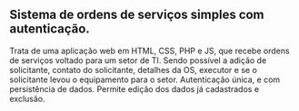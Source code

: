 ## Sistema de ordens de serviços simples com autenticação.

Trata de uma aplicação web em HTML, CSS, PHP e JS, que recebe ordens de serviços voltado para um setor de TI. Sendo possível a adição de solicitante, contato do solicitante, detalhes da OS, executor e se o solicitante levou o equipamento para o setor.
Autenticação única, e com persistência de dados.
Permite edição dos dados já cadastrados e exclusão.
